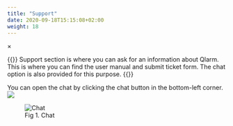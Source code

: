 ```yaml
---
title: "Support"
date: 2020-09-18T15:15:08+02:00
weight: 18
---
```


<!-- The Modal -->
<div id="myModal" class="modal">
  <span class="close">&times;</span>
  <img class="modal-content" id="img01">
  <div id="caption"></div>
</div>

{{<lead>}}
Support section is where you can ask for an information about Qlarm. This is where you can find the user manual and submit ticket form. The chat option is also provided for this purpose.
{{</lead>}}

You can open the chat by clicking the chat button in the bottom-left corner.<img src="/chat_button.png">
<figure class="image_container">
    <img class="center_image myImg figure_resize1" onClick="reply_click(this)"  id="support_popup" src="/support_popup.png" alt="Chat">
    <figcaption>Fig 1. Chat</figcaption>
</figure> 

<script>
// Get the modal
var modal = document.getElementById("myModal");

var modalImg = document.getElementById("img01");
var captionText = document.getElementById("caption");
function reply_click(img)
{
    modal.style.display = "block";
    modalImg.src = img.src;
    captionText.innerHTML = img.alt;
}

modal.onclick = function() { 
  modal.style.display = "none";
}

document.addEventListener('keyup', function(e) {
    if (e.keyCode == 27) {
        modal.style.display = "none";
    }
});
</script>